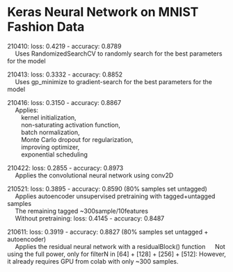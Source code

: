 # Keras Neural Network on MNIST Fashion Data

210410: loss: 0.4219 - accuracy: 0.8789<br/>
&ensp;&ensp; Uses RandomizedSearchCV to randomly search for the best parameters for the model

210413: loss: 0.3332 - accuracy: 0.8852<br/>
&ensp;&ensp; Uses gp_minimize to gradient-search for the best parameters for the model

210416: loss: 0.3150 - accuracy: 0.8867<br/>
&ensp;&ensp; Applies:<br/>
&ensp;&ensp;&ensp;&ensp; kernel initialization,<br/>
&ensp;&ensp;&ensp;&ensp; non-saturating activation function,<br/>
&ensp;&ensp;&ensp;&ensp; batch normalization,<br/>
&ensp;&ensp;&ensp;&ensp; Monte Carlo dropout for regularization,<br/>
&ensp;&ensp;&ensp;&ensp; improving optimizer,<br/>
&ensp;&ensp;&ensp;&ensp; exponential scheduling<br/>
            
210422: loss: 0.2855 - accuracy: 0.8973<br/>
&ensp;&ensp; Applies the convolutional neural network using conv2D

210521: loss: 0.3895 - accuracy: 0.8590 (80% samples set untagged)<br/>
&ensp;&ensp; Applies autoencoder unsupervised pretraining with tagged+untagged samples<br/>
&ensp;&ensp; The remaining tagged ~300sample/10features<br/>
&ensp;&ensp; Without pretraining: loss: 0.4145 - accuracy: 0.8487  

210611: loss: 0.3919 - accuracy: 0.8827 (80% samples set untagged + autoencoder)<br/>
&ensp;&ensp; Applies the residual neural network with a residualBlock() function
&ensp;&ensp; Not using the full power, only
            for filterN in [64] + [128] + [256] + [512]:
However, it already requires GPU from colab with only ~300 samples.
